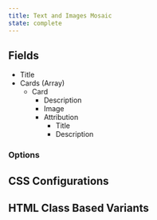 ```yaml
---
title: Text and Images Mosaic
state: complete
---
```


## Fields

- Title
- Cards (Array)
  - Card
    - Description
    - Image
    - Attribution
      - Title
      - Description


### Options

## CSS Configurations

## HTML Class Based Variants
